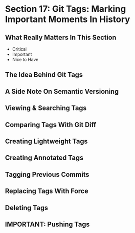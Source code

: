# Section 17: Git Tags: Marking Important Moments In History 

## What Really Matters In This Section 
- Critical 
- Important 
- Nice to Have

## The Idea Behind Git Tags 

## A Side Note On Semantic Versioning 

## Viewing & Searching Tags 

## Comparing Tags With Git Diff 

## Creating Lightweight Tags 

## Creating Annotated Tags 

## Tagging Previous Commits 

## Replacing Tags With Force 

## Deleting Tags 

## IMPORTANT: Pushing Tags 
